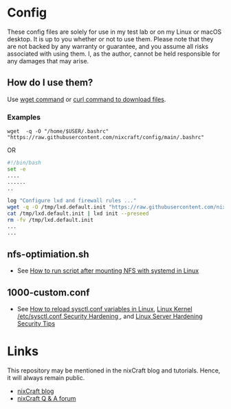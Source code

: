 # Config
These config files are solely for use in my test lab or on my Linux or macOS desktop. It is up to you whether or not to use them. Please note that they are not backed by any warranty or guarantee, and you assume all risks associated with using them. I, as the author, cannot be held responsible for any damages that may arise.

## How do I use them?
Use [wget command](https://www.cyberciti.biz/tips/linux-wget-your-ultimate-command-line-downloader.html) or [curl command to download files](https://www.cyberciti.biz/faq/download-a-file-with-curl-on-linux-unix-command-line/). 
### Examples
```
wget  -q -O "/home/$USER/.bashrc" "https://raw.githubusercontent.com/nixcraft/config/main/.bashrc"
```
OR
```bash
#!/bin/bash
set -e
....
......
..

log "Configure lxd and firewall rules ..."
wget -q -O /tmp/lxd.default.init "https://raw.githubusercontent.com/nixcraft/config/main/lxd.default.init"
cat /tmp/lxd.default.init | lxd init --preseed
rm -fv /tmp/lxd.default.init
...
...
```
## nfs-optimiation.sh 
* See [How to run script after mounting NFS with systemd in Linux](https://www.cyberciti.biz/faq/how-to-run-script-after-mounting-nfs-with-systemd-in-linux/)

## 1000-custom.conf
* See [How to reload sysctl.conf variables in Linux](https://www.cyberciti.biz/faq/reload-sysctl-conf-on-linux-using-sysctl/), [Linux Kernel /etc/sysctl.conf Security Hardening
](https://www.cyberciti.biz/faq/linux-kernel-etcsysctl-conf-security-hardening/), and [Linux Server Hardening Security Tips](https://www.cyberciti.biz/tips/linux-security.html)

# Links
This repository may be mentioned in the nixCraft blog and tutorials. Hence, it will always remain public.
* [nixCraft blog](https://www.cyberciti.biz)
* [nixCraft Q & A forum](https://www.nixcraft.com)
